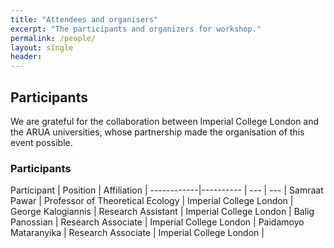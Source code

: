 ```yaml
---
title: "Attendees and organisers"
excerpt: "The participants and organizers for workshop."
permalink: /people/
layout: single
header:
---
```


## Participants
We are grateful for the collaboration between Imperial College London and the ARUA universities, whose partnership made the organisation of this event possible.

### Participants

Participant | Position | Affiliation |
------------|---------- | --- | --- |
Samraat Pawar | Professor of Theoretical Ecology | Imperial College London |
George Kalogiannis | Research Assistant | Imperial College London |
Balig Panossian | Research Associate | Imperial College London |
Paidamoyo Mataranyika | Research Associate | Imperial College London |


